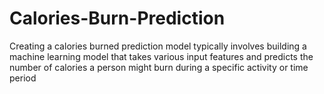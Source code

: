 # Calories-Burn-Prediction
Creating a calories burned prediction model typically involves building a machine learning model that takes various input features and predicts the number of calories a person might burn during a specific activity or time period
